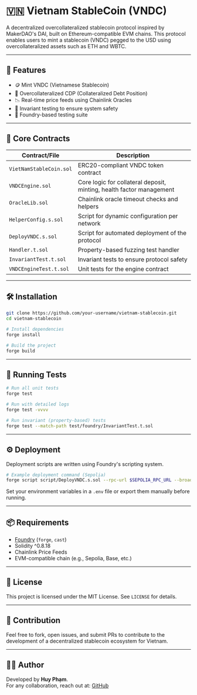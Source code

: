 
# 🇻🇳 Vietnam StableCoin (VNDC)

A decentralized overcollateralized stablecoin protocol inspired by MakerDAO's DAI, built on Ethereum-compatible EVM chains. This protocol enables users to mint a stablecoin (VNDC) pegged to the USD using overcollateralized assets such as ETH and WBTC.

---

## 🚀 Features

- 🪙 Mint VNDC (Vietnamese Stablecoin)
- 🔐 Overcollateralized CDP (Collateralized Debt Position)
- 📉 Real-time price feeds using Chainlink Oracles
- 🔄 Invariant testing to ensure system safety
- 🧪 Foundry-based testing suite

---

## 🧱 Core Contracts

| Contract/File              | Description                                      |
|---------------------------|--------------------------------------------------|
| `VietNamStableCoin.sol`   | ERC20-compliant VNDC token contract              |
| `VNDCEngine.sol`          | Core logic for collateral deposit, minting, health factor management |
| `OracleLib.sol`           | Chainlink oracle timeout checks and helpers      |
| `HelperConfig.s.sol`      | Script for dynamic configuration per network     |
| `DeployVNDC.s.sol`        | Script for automated deployment of the protocol |
| `Handler.t.sol`           | Property-based fuzzing test handler              |
| `InvariantTest.t.sol`     | Invariant tests to ensure protocol safety        |
| `VNDCEngineTest.t.sol`    | Unit tests for the engine contract               |

---

## 🛠️ Installation

```bash
git clone https://github.com/your-username/vietnam-stablecoin.git
cd vietnam-stablecoin

# Install dependencies
forge install

# Build the project
forge build
```

---

## 🧪 Running Tests

```bash
# Run all unit tests
forge test

# Run with detailed logs
forge test -vvvv

# Run invariant (property-based) tests
forge test --match-path test/foundry/InvariantTest.t.sol
```

---

## ⚙️ Deployment

Deployment scripts are written using Foundry's scripting system.

```bash
# Example deployment command (Sepolia)
forge script script/DeployVNDC.s.sol --rpc-url $SEPOLIA_RPC_URL --broadcast --verify
```

Set your environment variables in a `.env` file or export them manually before running.

---

## 📦 Requirements

- [Foundry](https://book.getfoundry.sh/getting-started/installation) (`forge`, `cast`)
- Solidity ^0.8.18
- Chainlink Price Feeds
- EVM-compatible chain (e.g., Sepolia, Base, etc.)

---

## 📄 License

This project is licensed under the MIT License. See `LICENSE` for details.

---

## 🤝 Contribution

Feel free to fork, open issues, and submit PRs to contribute to the development of a decentralized stablecoin ecosystem for Vietnam.

---

## 👨‍💻 Author

Developed by **Huy Phạm**.  
For any collaboration, reach out at: [GitHub](https://github.com/ErwinPham)
